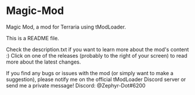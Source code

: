 # Magic-Mod
Magic Mod, a mod for Terraria using tModLoader.

This is a README file.

Check the description.txt if you want to learn more about the mod's content :)
Click on one of the releases (probably to the right of your screen) to read more about the latest changes.

If you find any bugs or issues with the mod (or simply want to make a suggestion), please notify me on the official tModLoader Discord server or send me a private message!
Discord: @Zephyr-Dot#6200
